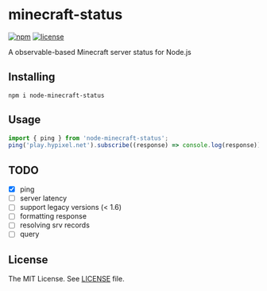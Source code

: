 
# minecraft-status

[![npm](https://shields.io/npm/v/node-minecraft-status)](https://www.npmjs.com/package/node-minecraft-status)
[![license](https://shields.io/npm/l/node-minecraft-status)](LICENSE)

A observable-based Minecraft server status for Node.js

## Installing

`npm i node-minecraft-status`

## Usage

```typescript
import { ping } from 'node-minecraft-status';
ping('play.hypixel.net').subscribe((response) => console.log(response));
```

## TODO

- [x] ping
- [ ] server latency
- [ ] support legacy versions (< 1.6)
- [ ] formatting response
- [ ] resolving srv records
- [ ] query

## License

The MIT License. See [LICENSE](LICENSE) file.
